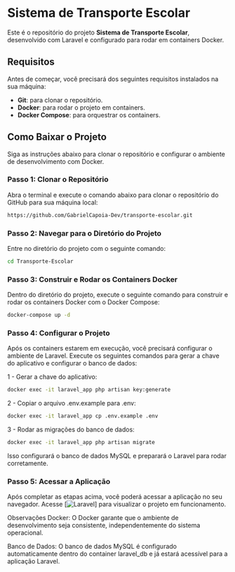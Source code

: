 # Sistema de Transporte Escolar

Este é o repositório do projeto **Sistema de Transporte Escolar**, desenvolvido com Laravel e configurado para rodar em containers Docker.

## Requisitos

Antes de começar, você precisará dos seguintes requisitos instalados na sua máquina:

- **Git**: para clonar o repositório.
- **Docker**: para rodar o projeto em containers.
- **Docker Compose**: para orquestrar os containers.

## Como Baixar o Projeto

Siga as instruções abaixo para clonar o repositório e configurar o ambiente de desenvolvimento com Docker.

### Passo 1: Clonar o Repositório

Abra o terminal e execute o comando abaixo para clonar o repositório do GitHub para sua máquina local:

```bash
https://github.com/GabrielCapoia-Dev/transporte-escolar.git
```
### Passo 2: Navegar para o Diretório do Projeto

Entre no diretório do projeto com o seguinte comando:

```bash
cd Transporte-Escolar
```

### Passo 3: Construir e Rodar os Containers Docker

Dentro do diretório do projeto, execute o seguinte comando para construir e rodar os containers Docker com o Docker Compose:

```bash
docker-compose up -d
```
### Passo 4: Configurar o Projeto

Após os containers estarem em execução, você precisará configurar o ambiente de Laravel. Execute os seguintes comandos para gerar a chave do aplicativo e configurar o banco de dados:

1 - Gerar a chave do aplicativo:

```bash
docker exec -it laravel_app php artisan key:generate
```

2 - Copiar o arquivo .env.example para .env:

```bash
docker exec -it laravel_app cp .env.example .env
```
3 - Rodar as migrações do banco de dados:

```bash
docker exec -it laravel_app php artisan migrate
```

Isso configurará o banco de dados MySQL e preparará o Laravel para rodar corretamente.

### Passo 5: Acessar a Aplicação
Após completar as etapas acima, você poderá acessar a aplicação no seu navegador. Acesse [![Laravel](http://localhost:8181)] para visualizar o projeto em funcionamento.

Observações
Docker: O Docker garante que o ambiente de desenvolvimento seja consistente, independentemente do sistema operacional.

Banco de Dados: O banco de dados MySQL é configurado automaticamente dentro do container laravel_db e já estará acessível para a aplicação Laravel.


